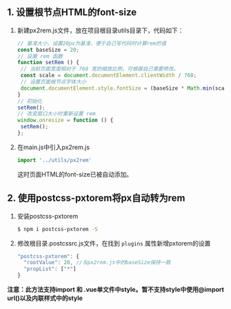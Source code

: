 ## 1. 设置根节点HTML的font-size

1. 新建px2rem.js文件，放在项目根目录utils目录下，代码如下：

   ```js
   // 基准大小，设置20px为基准，便于自己写代码时计算rem的值
   const baseSize = 20;
   // 设置 rem 函数
   function setRem () {
   	// 当前页面宽度相对于 768 宽的缩放比例，可根据自己需要修改。
   	const scale = document.documentElement.clientWidth / 768;
   	// 设置页面根节点字体大小
   	document.documentElement.style.fontSize = (baseSize * Math.min(scale, 2)) + 'px';
   }
   // 初始化
   setRem();
   // 改变窗口大小时重新设置 rem
   window.onresize = function () {
   	setRem();
   };
   ```

2. 在main.js中引入px2rem.js

   ```js
   import '../utils/px2rem'
   ```

   这时页面HTML的font-size已被自动添加。

## 2. 使用postcss-pxtorem将px自动转为rem

1. 安装postcss-pxtorem

   ```bash
   $ npm i postcss-pxtorem -S
   ```

2. 修改根目录.postcssrc.js文件，在找到 `plugins` 属性新增pxtorem的设置

   ```js
   "postcss-pxtorem": {
     "rootValue": 20, //与px2rem.js中的baseSize保持一致
     "propList": ["*"]
   }
   ```



**注意：此方法支持import 和 .vue单文件中style。暂不支持style中使用@import url()以及内联样式中的style**